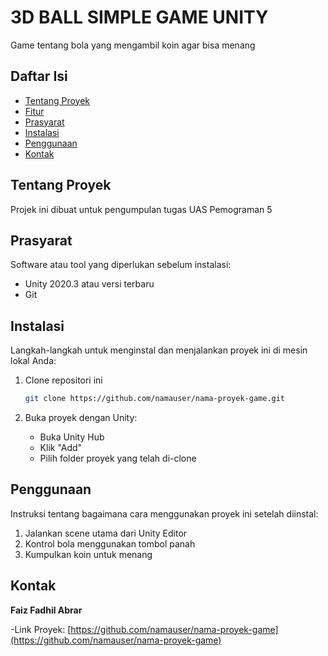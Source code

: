 # 3D BALL SIMPLE GAME UNITY

Game tentang bola yang mengambil koin agar bisa menang

## Daftar Isi

- [Tentang Proyek](#tentang-proyek)
- [Fitur](#fitur)
- [Prasyarat](#prasyarat)
- [Instalasi](#instalasi)
- [Penggunaan](#penggunaan)
- [Kontak](#kontak)

## Tentang Proyek

Projek ini dibuat untuk pengumpulan tugas UAS Pemograman 5 
## Prasyarat

Software atau tool yang diperlukan sebelum instalasi:

- Unity 2020.3 atau versi terbaru
- Git

## Instalasi

Langkah-langkah untuk menginstal dan menjalankan proyek ini di mesin lokal Anda:

1. Clone repositori ini

    ```sh
    git clone https://github.com/namauser/nama-proyek-game.git
    ```

2. Buka proyek dengan Unity:

    - Buka Unity Hub
    - Klik "Add"
    - Pilih folder proyek yang telah di-clone

## Penggunaan

Instruksi tentang bagaimana cara menggunakan proyek ini setelah diinstal:

1. Jalankan scene utama dari Unity Editor
2. Kontrol bola menggunakan tombol panah 
3. Kumpulkan koin untuk menang

## Kontak

**Faiz Fadhil Abrar**

-Link Proyek: [https://github.com/namauser/nama-proyek-game](https://github.com/namauser/nama-proyek-game)
